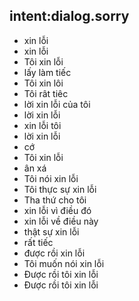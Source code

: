 ## intent:dialog.sorry
- xin lỗi
- xin lỗi
- Tôi xin lỗi
- lấy làm tiếc
- Tôi xin lôi
- Tôi rât tiêc
- lời xin lỗi của tôi
- lời xin lỗi
- xin lỗi tôi
- lời xin lỗi
- cớ
- Tôi xin lỗi
- ân xá
- Tôi nói xin lỗi
- Tôi thực sự xin lỗi
- Tha thứ cho tôi
- xin lỗi vì điều đó
- xin lỗi về điều này
- thật sự xin lỗi
- rất tiếc
- được rồi xin lỗi
- Tôi muốn nói xin lỗi
- Được rồi tôi xin lỗi
- Được rồi tôi xin lỗi